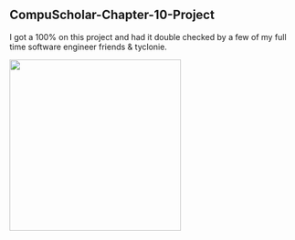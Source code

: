 ## CompuScholar-Chapter-10-Project
I got a 100% on this project and had it double checked by a few of my full time software engineer friends &amp; tyclonie.







<img height="300" src="https://w7.pngwing.com/pngs/1005/16/png-transparent-python-tutorial-general-purpose-programming-language-arcgis-high-speed-rail-logo-angle-text-logo.png"></code>

